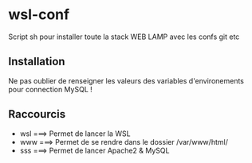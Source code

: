 # wsl-conf

Script sh pour installer toute la stack WEB LAMP avec les confs git etc

## Installation

Ne pas oublier de renseigner les valeurs des variables d'environements pour connection MySQL !

## Raccourcis 

- wsl ===> Permet de lancer la WSL
- www ===> Permet de se rendre dans le dossier /var/www/html/
- sss ===> Permet de lancer Apache2 & MySQL